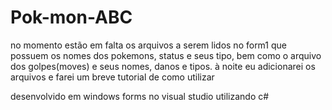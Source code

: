 # Pok-mon-ABC
no momento estão em falta os arquivos
a serem lidos no form1 que possuem os
nomes dos pokemons, status e seus tipo,
bem como o arquivo dos golpes(moves) e
seus nomes, danos e tipos. à noite eu
adicionarei os arquivos e farei um breve
tutorial de como utilizar

desenvolvido em windows forms no visual
studio utilizando c#
